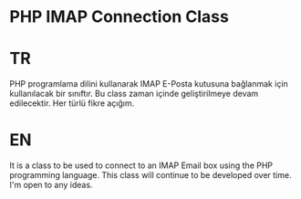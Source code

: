 # PHP IMAP Connection Class


# TR
PHP programlama dilini kullanarak IMAP E-Posta kutusuna bağlanmak için kullanılacak bir sınıftır. Bu class zaman içinde geliştirilmeye devam edilecektir. Her türlü fikre açığım.


# EN
It is a class to be used to connect to an IMAP Email box using the PHP programming language. This class will continue to be developed over time. I'm open to any ideas.
